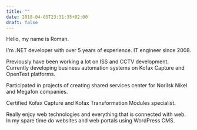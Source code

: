 ```yaml
---
title: ""
date: 2018-04-05T23:31:35+02:00
draft: false
---
```


Hello, my name is Roman.

I'm .NET developer with over 5 years of experience. IT engineer since 2008.

Previously have been working a lot on ISS and CCTV development. Currently developing business automation systems on Kofax Capture and OpenText platforms.

Participated in projects of creating shared services center for Norilsk Nikel and Megafon companies.

Certified Kofax Capture and Kofax Transformation Modules specialist.

Really enjoy web technologies and everything that is connected with web. In my spare time do websites and web portals using WordPress CMS.
